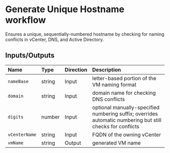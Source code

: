 # Generate Unique Hostname workflow
Ensures a unique, sequentially-numbered hostname by checking for naming conflicts in vCenter, DNS, and Active Directory.

## Inputs/Outputs
| Name | Type | Direction | Description |
|:--- |:--- |:---|:---|
| `nameBase` | string | Input | letter-based portion of the VM naming format |
| `domain` | string | Input | domain name for checking DNS conflicts |
| `digits` | number | Input | optional manually-specified numbering suffix; overrides automatic numbering but still checks for conflicts |
| `vCenterName` | string | Input | FQDN of the owning vCenter |
| `vmName` | string | Output | generated VM name |

